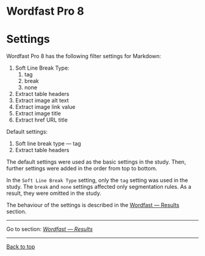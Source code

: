 Wordfast Pro 8
===

# Settings

Wordfast Pro 8 has the following filter settings for Markdown:
1. Soft Line Break Type:
	1. tag
	2. break
	3. none
2. Extract table headers
3. Extract image alt text
4. Extract image link value
5. Extract image title
6. Extract href URL title

Default settings:
1. Soft line break type — tag
2. Extract table headers

The default settings were used as the basic settings in the study. Then, further settings were added in the order from top to bottom.

In the `Soft Line Break Type` setting, only the `tag` setting was used in the study. The `break` and `none` settings affected only segmentation rules. As a result, they were omitted in the study.

The behaviour of the settings is described in the [Wordfast — Results](wordfast-02-results.md) section.

---

Go to section: [*Wordfast — Results*](wordfast-02-results.md)

---

[Back to top](#settings)